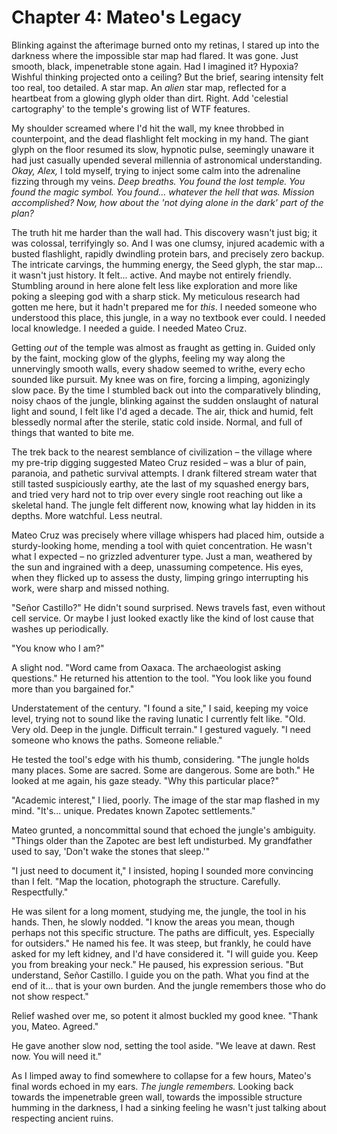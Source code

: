 # Chapter 4: Mateo's Legacy

Blinking against the afterimage burned onto my retinas, I stared up into the darkness where the impossible star map had flared. It was gone. Just smooth, black, impenetrable stone again. Had I imagined it? Hypoxia? Wishful thinking projected onto a ceiling? But the brief, searing intensity felt too real, too detailed. A star map. An *alien* star map, reflected for a heartbeat from a glowing glyph older than dirt. Right. Add 'celestial cartography' to the temple's growing list of WTF features.

My shoulder screamed where I'd hit the wall, my knee throbbed in counterpoint, and the dead flashlight felt mocking in my hand. The giant glyph on the floor resumed its slow, hypnotic pulse, seemingly unaware it had just casually upended several millennia of astronomical understanding. *Okay, Alex,* I told myself, trying to inject some calm into the adrenaline fizzing through my veins. *Deep breaths. You found the lost temple. You found the magic symbol. You found... whatever the hell that was. Mission accomplished? Now, how about the 'not dying alone in the dark' part of the plan?*

The truth hit me harder than the wall had. This discovery wasn't just big; it was colossal, terrifyingly so. And I was one clumsy, injured academic with a busted flashlight, rapidly dwindling protein bars, and precisely zero backup. The intricate carvings, the humming energy, the Seed glyph, the star map... it wasn't just history. It felt... active. And maybe not entirely friendly. Stumbling around in here alone felt less like exploration and more like poking a sleeping god with a sharp stick. My meticulous research had gotten me here, but it hadn't prepared me for *this*. I needed someone who understood this place, this jungle, in a way no textbook ever could. I needed local knowledge. I needed a guide. I needed Mateo Cruz.

Getting *out* of the temple was almost as fraught as getting in. Guided only by the faint, mocking glow of the glyphs, feeling my way along the unnervingly smooth walls, every shadow seemed to writhe, every echo sounded like pursuit. My knee was on fire, forcing a limping, agonizingly slow pace. By the time I stumbled back out into the comparatively blinding, noisy chaos of the jungle, blinking against the sudden onslaught of natural light and sound, I felt like I'd aged a decade. The air, thick and humid, felt blessedly normal after the sterile, static cold inside. Normal, and full of things that wanted to bite me.

The trek back to the nearest semblance of civilization – the village where my pre-trip digging suggested Mateo Cruz resided – was a blur of pain, paranoia, and pathetic survival attempts. I drank filtered stream water that still tasted suspiciously earthy, ate the last of my squashed energy bars, and tried very hard not to trip over every single root reaching out like a skeletal hand. The jungle felt different now, knowing what lay hidden in its depths. More watchful. Less neutral.

Mateo Cruz was precisely where village whispers had placed him, outside a sturdy-looking home, mending a tool with quiet concentration. He wasn't what I expected – no grizzled adventurer type. Just a man, weathered by the sun and ingrained with a deep, unassuming competence. His eyes, when they flicked up to assess the dusty, limping gringo interrupting his work, were sharp and missed nothing.

"Señor Castillo?" He didn't sound surprised. News travels fast, even without cell service. Or maybe I just looked exactly like the kind of lost cause that washes up periodically.

"You know who I am?"

A slight nod. "Word came from Oaxaca. The archaeologist asking questions." He returned his attention to the tool. "You look like you found more than you bargained for."

Understatement of the century. "I found a site," I said, keeping my voice level, trying not to sound like the raving lunatic I currently felt like. "Old. Very old. Deep in the jungle. Difficult terrain." I gestured vaguely. "I need someone who knows the paths. Someone reliable."

He tested the tool's edge with his thumb, considering. "The jungle holds many places. Some are sacred. Some are dangerous. Some are both." He looked at me again, his gaze steady. "Why this particular place?"

"Academic interest," I lied, poorly. The image of the star map flashed in my mind. "It's... unique. Predates known Zapotec settlements."

Mateo grunted, a noncommittal sound that echoed the jungle's ambiguity. "Things older than the Zapotec are best left undisturbed. My grandfather used to say, 'Don't wake the stones that sleep.'"

"I just need to document it," I insisted, hoping I sounded more convincing than I felt. "Map the location, photograph the structure. Carefully. Respectfully."

He was silent for a long moment, studying me, the jungle, the tool in his hands. Then, he slowly nodded. "I know the areas you mean, though perhaps not this specific structure. The paths are difficult, yes. Especially for outsiders." He named his fee. It was steep, but frankly, he could have asked for my left kidney, and I'd have considered it. "I will guide you. Keep you from breaking your neck." He paused, his expression serious. "But understand, Señor Castillo. I guide you on the path. What you find at the end of it... that is your own burden. And the jungle remembers those who do not show respect."

Relief washed over me, so potent it almost buckled my good knee. "Thank you, Mateo. Agreed."

He gave another slow nod, setting the tool aside. "We leave at dawn. Rest now. You will need it."

As I limped away to find somewhere to collapse for a few hours, Mateo's final words echoed in my ears. *The jungle remembers.* Looking back towards the impenetrable green wall, towards the impossible structure humming in the darkness, I had a sinking feeling he wasn't just talking about respecting ancient ruins. 